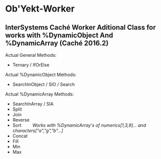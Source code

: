# Ob'Yekt-Worker
## InterSystems Caché Worker Aditional Class for works with %DynamicObject And %DynamicArray (Caché 2016.2)

Actual General Methods:
* Ternary / IfOrElse

Actual %DynamicObject Methods:
* SearchInObject / SIO / Search

Actual %DynamicArray Methods:
* SearchInArray / SIA
* Split
* Join
* Reverse
* Sort       &nbsp;&nbsp;&nbsp;&nbsp;&nbsp;&nbsp;&nbsp;&nbsp;*Works with %DynamicArray's of numerics[1,3,9]... and characters["a","g","b"...]*
* Concat
* Fill
* Min
* Max
